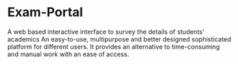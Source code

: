 # Exam-Portal
 
A web based interactive interface to survey the details of students’ academics
An easy-to-use, multipurpose and better designed sophisticated platform for different users.
It provides an alternative to time-consuming and manual work with an ease of access.

